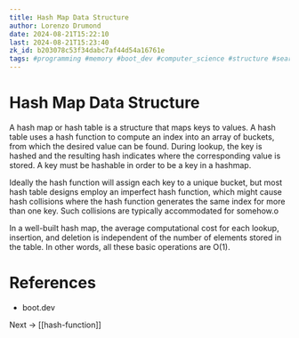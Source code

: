 ```yaml
---
title: Hash Map Data Structure
author: Lorenzo Drumond
date: 2024-08-21T15:22:10
last: 2024-08-21T15:23:40
zk_id: b203078c53f34dabc7af44d54a16761e
tags: #programming #memory #boot_dev #computer_science #structure #search #data
---
```



# Hash Map Data Structure

A hash map or hash table is a structure that maps keys to values. A hash table uses a hash function to compute an index into an array of buckets, from which the desired value can be found. During lookup, the key is hashed and the resulting hash indicates where the corresponding value is stored. A key must be hashable in order to be a key in a hashmap.

Ideally the hash function will assign each key to a unique bucket, but most hash table designs employ an imperfect hash function, which might cause hash collisions where the hash function generates the same index for more than one key. Such collisions are typically accommodated for somehow.o

In a well-built hash map, the average computational cost for each lookup, insertion, and deletion is independent of the number of elements stored in the table. In other words, all these basic operations are O(1).

# References

- boot.dev

Next -> [[hash-function]]
